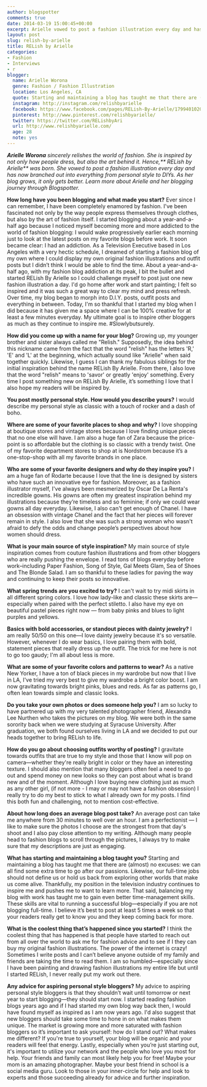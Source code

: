 ```yaml
---
author: blogspotter
comments: true
date: 2014-03-19 15:00:45+00:00
excerpt: Arielle vowed to post a fashion illustration every day and has now branched out into everything from personal style to DIYs.
layout: post
slug: relish-by-arielle
title: RELish by Arielle
categories:
- Fashion
- Interviews
- r
blogger:
  name: Arielle Worona
  genre: Fashion / Fashion Illustration
  location: Los Angeles, CA
  quote: Starting and maintaining a blog has taught me that there are (almost) no excuses. We can all find some extra time to go after our passions.
  instagram: http://instagram.com/relishbyarielle
  facebook: https://www.facebook.com/pages/RELish-By-Arielle/179940102047854
  pinterest: http://www.pinterest.com/relishbyarielle/
  twitter: https://twitter.com/RELishbyAri
  url: http://www.relishbyarielle.com/
  age: 28
  note: yes
---
```


_**Arielle Worona** sincerely relishes the world of fashion. She is inspired by not only how people dress, but also the art behind it. Hence,** RELish by Arielle** was born. She vowed to post a fashion illustration every day and has now branched out into everything from personal style to DIYs. As her blog grows, it only gets better. Learn more about Arielle and her blogging journey through Blogspotter._

**How long have you been blogging and what made you start?** Ever since I can remember, I have been completely enamored by fashion. I've been fascinated not only by the way people express themselves through clothes, but also by the art of fashion itself. I started blogging about a year-and-a-half ago because I noticed myself becoming more and more addicted to the world of fashion blogging: I would wake progressively earlier each morning just to look at the latest posts on my favorite blogs before work. It soon became clear: I had an addiction. As a Television Executive based in Los Angeles with a very hectic schedule, I dreamed of starting a fashion blog of my own where I could display my own original fashion illustrations and outfit posts but I didn’t think I would be able to find the time. About a year-and-a-half ago, with my fashion blog addiction at its peak, I bit the bullet and started RELish By Arielle so I could challenge myself to post just one new fashion illustration a day. I'd go home after work and start painting; I felt so inspired and it was such a great way to clear my mind and press refresh. Over time, my blog began to morph into D.I.Y. posts, outfit posts and everything in between. Today, I'm so thankful that I started my blog when I did because it has given me a space where I can be 100% creative for at least a few minutes everyday. My ultimate goal is to inspire other bloggers as much as they continue to inspire me. #Slowlybutsurely.

**How did you come up with a name for your blog?** Growing up, my younger brother and sister always called me "Relish." Supposedly, the idea behind this nickname came from the fact that the word "relish" has the letters 'R,' 'E' and 'L' at the beginning, which actually sound like "Arielle" when said together quickly. Likewise, I guess I can thank my fabulous siblings for the initial inspiration behind the name RELish By Arielle. From there, I also love that the word "relish" means to 'savor' or greatly 'enjoy' something. Every time I post something new on RELish By Arielle, it’s something I love that I also hope my readers will be inspired by.

**You post mostly personal style. How would you describe yours?** I would describe my personal style as classic with a touch of rocker and a dash of boho.

**Where are some of your favorite places to shop and why?** I love shopping at boutique stores and vintage stores because I love finding unique pieces that no one else will have. I am also a huge fan of Zara because the price-point is so affordable but the clothing is so classic with a trendy twist. One of my favorite department stores to shop at is Nordstrom because it’s a one-stop-shop with all my favorite brands in one place.

**Who are some of your favorite designers and why do they inspire you?** I am a huge fan of Rodarte because I love that the line is designed by sisters who have such an innovative eye for fashion. Moreover, as a fashion illustrator myself, I've always been mesmerized by Oscar De La Renta's incredible gowns. His gowns are often my greatest inspiration behind my illustrations because they’re timeless and so feminine; if only we could wear gowns all day everyday. Likewise, I also can't get enough of Chanel. I have an obsession with vintage Chanel and the fact that her pieces will forever remain in style. I also love that she was such a strong woman who wasn't afraid to defy the odds and change people’s perspectives about how women should dress.

**What is your main source of style inspiration?** My main source of style inspiration comes from couture fashion illustrations and from other bloggers who are really pushing the envelope. I read tons of blogs everyday before work–including Paper Fashion, Song of Style, Gal Meets Glam, Sea of Shoes and The Blonde Salad. I am so thankful to these ladies for paving the way and continuing to keep their posts so innovative.

**What spring trends are you excited to try?** I can't wait to try midi skirts in all different spring colors. I love how lady-like and classic these skirts are—especially when paired with the perfect stiletto. I also have my eye on beautiful pastel pieces right now — from baby pinks and blues to light purples and yellows.

**Basics with bold accessories, or standout pieces with dainty jewelry?** I am really 50/50 on this one—I love dainty jewelry because it's so versatile. However, whenever I do wear basics, I love pairing them with bold, statement pieces that really dress up the outfit. The trick for me here is not to go too gaudy; I'm all about less is more.

**What are some of your favorite colors and patterns to wear?** As a native New Yorker, I have a ton of black pieces in my wardrobe but now that I live in LA, I've tried my very best to give my wardrobe a bright color boost. I am now gravitating towards bright pinks, blues and reds. As far as patterns go, I often lean towards simple and classic looks.

**Do you take your own photos or does someone help you?** I am so lucky to have partnered up with my very talented photographer friend, Alexandra Lee Nurthen who takes the pictures on my blog. We were both in the same sorority back when we were studying at Syracuse University. After graduation, we both found ourselves living in LA and we decided to put our heads together to bring RELish to life.

**How do you go about choosing outfits worthy of posting?** I gravitate towards outfits that are true to my style and those that I know will pop on camera—whether they're really bright in color or they have an interesting texture. I should also mention that many bloggers often feel a need to go out and spend money on new looks so they can post about what is brand new and of the moment. Although I love buying new clothing just as much as any other girl, (if not more - I may or may not have a fashion obsession) I really try to do my best to stick to what I already own for my posts. I find this both fun and challenging, not to mention cost-effective.

**About how long does an average blog post take?** An average post can take me anywhere from 30 minutes to well over an hour. I am a perfectionist — I like to make sure the photos I choose are the strongest from that day's shoot and I also pay close attention to my writing. Although many people head to fashion blogs to scroll through the pictures, I always try to make sure that my descriptions are just as engaging.

**What has starting and maintaining a blog taught you?** Starting and maintaining a blog has taught me that there are (almost) no excuses: we can all find some extra time to go after our passions. Likewise, our full-time jobs should not define us or hold us back from exploring other worlds that make us come alive. Thankfully, my position in the television industry continues to inspire me and pushes me to want to learn more. That said, balancing my blog with work has taught me to gain even better time-management skills. These skills are vital to running a successful blog—especially if you are not blogging full-time. I believe it’s best to post at least 5 times a week so that your readers really get to know you and they keep coming back for more.

**What is the coolest thing that’s happened since you started?** I think the coolest thing that has happened is that people have started to reach out from all over the world to ask me for fashion advice and to see if I they can buy my original fashion illustrations. The power of the internet is crazy! Sometimes I write posts and I can’t believe anyone outside of my family and friends are taking the time to read them. I am so humbled—especially since I have been painting and drawing fashion illustrations my entire life but until I started RELish, I never really put my work out there.

**Any advice for aspiring personal style bloggers?** My advice to aspiring personal style bloggers is that they shouldn’t wait until tomorrow or next year to start blogging—they should start now. I started reading fashion blogs years ago and if I had started my own blog way back then, I would have found myself as inspired as I am now years ago. I'd also suggest that new bloggers should take some time to hone in on what makes them unique. The market is growing more and more saturated with fashion bloggers so it’s important to ask yourself: how do I stand out? What makes me different? If you're true to yourself, your blog will be organic and your readers will feel that energy. Lastly, especially when you’re just starting out, it's important to utilize your network and the people who love you most for help. Your friends and family can most likely help you for free! Maybe your mom is an amazing photographer. Maybe your best friend in school is a social media guru. Look to those in your inner-circle for help and look to experts and those succeeding already for advice and further inspiration.
